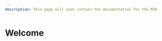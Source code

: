 ```yaml
---
description: This page will soon contain the documentation for the M3D QuadFusion.
---
```


# Welcome

